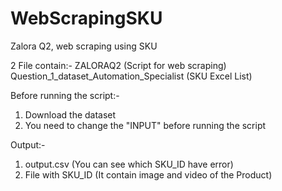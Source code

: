 # WebScrapingSKU
Zalora Q2, web scraping using SKU

2 File contain:-
ZALORAQ2 (Script for web scraping)
Question_1_dataset_Automation_Specialist (SKU Excel List)

Before running the script:-
1. Download the dataset
2. You need to change the "INPUT" before running the script

Output:-
1. output.csv (You can see which SKU_ID have error)
2. File with SKU_ID (It contain image and video of the Product)

